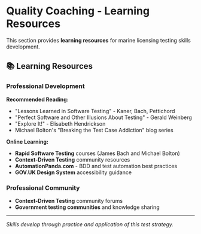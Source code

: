 # Quality Coaching - Learning Resources

This section provides **learning resources** for marine licensing testing skills development.

## 📚 Learning Resources

### **Professional Development**

**Recommended Reading:**

- "Lessons Learned in Software Testing" - Kaner, Bach, Pettichord
- "Perfect Software and Other Illusions About Testing" - Gerald Weinberg
- "Explore It!" - Elisabeth Hendrickson
- Michael Bolton's "Breaking the Test Case Addiction" blog series

**Online Learning:**

- **Rapid Software Testing** courses (James Bach and Michael Bolton)
- **Context-Driven Testing** community resources
- **AutomationPanda.com** - BDD and test automation best practices
- **GOV.UK Design System** accessibility guidance

### **Professional Community**

- **Context-Driven Testing** community forums
- **Government testing communities** and knowledge sharing

---

_Skills develop through practice and application of this test strategy._
